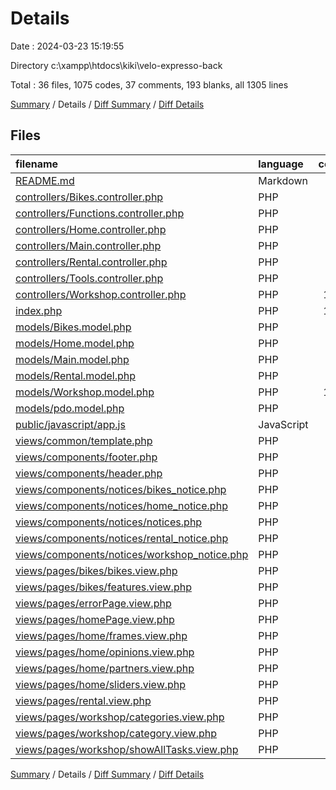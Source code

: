 # Details

Date : 2024-03-23 15:19:55

Directory c:\\xampp\\htdocs\\kiki\\velo-expresso-back

Total : 36 files,  1075 codes, 37 comments, 193 blanks, all 1305 lines

[Summary](results.md) / Details / [Diff Summary](diff.md) / [Diff Details](diff-details.md)

## Files
| filename | language | code | comment | blank | total |
| :--- | :--- | ---: | ---: | ---: | ---: |
| [README.md](/README.md) | Markdown | 1 | 0 | 0 | 1 |
| [controllers/Bikes.controller.php](/controllers/Bikes.controller.php) | PHP | 35 | 0 | 5 | 40 |
| [controllers/Functions.controller.php](/controllers/Functions.controller.php) | PHP | 17 | 5 | 3 | 25 |
| [controllers/Home.controller.php](/controllers/Home.controller.php) | PHP | 55 | 3 | 13 | 71 |
| [controllers/Main.controller.php](/controllers/Main.controller.php) | PHP | 58 | 5 | 9 | 72 |
| [controllers/Rental.controller.php](/controllers/Rental.controller.php) | PHP | 25 | 0 | 5 | 30 |
| [controllers/Tools.controller.php](/controllers/Tools.controller.php) | PHP | 42 | 2 | 6 | 50 |
| [controllers/Workshop.controller.php](/controllers/Workshop.controller.php) | PHP | 148 | 2 | 16 | 166 |
| [index.php](/index.php) | PHP | 141 | 16 | 41 | 198 |
| [models/Bikes.model.php](/models/Bikes.model.php) | PHP | 5 | 0 | 4 | 9 |
| [models/Home.model.php](/models/Home.model.php) | PHP | 5 | 0 | 4 | 9 |
| [models/Main.model.php](/models/Main.model.php) | PHP | 30 | 0 | 3 | 33 |
| [models/Rental.model.php](/models/Rental.model.php) | PHP | 5 | 0 | 4 | 9 |
| [models/Workshop.model.php](/models/Workshop.model.php) | PHP | 177 | 2 | 17 | 196 |
| [models/pdo.model.php](/models/pdo.model.php) | PHP | 24 | 2 | 1 | 27 |
| [public/javascript/app.js](/public/javascript/app.js) | JavaScript | 8 | 0 | 2 | 10 |
| [views/common/template.php](/views/common/template.php) | PHP | 34 | 0 | 11 | 45 |
| [views/components/footer.php](/views/components/footer.php) | PHP | 3 | 0 | 0 | 3 |
| [views/components/header.php](/views/components/header.php) | PHP | 63 | 0 | 6 | 69 |
| [views/components/notices/bikes_notice.php](/views/components/notices/bikes_notice.php) | PHP | 0 | 0 | 1 | 1 |
| [views/components/notices/home_notice.php](/views/components/notices/home_notice.php) | PHP | 0 | 0 | 1 | 1 |
| [views/components/notices/notices.php](/views/components/notices/notices.php) | PHP | 13 | 0 | 5 | 18 |
| [views/components/notices/rental_notice.php](/views/components/notices/rental_notice.php) | PHP | 0 | 0 | 1 | 1 |
| [views/components/notices/workshop_notice.php](/views/components/notices/workshop_notice.php) | PHP | 0 | 0 | 1 | 1 |
| [views/pages/bikes/bikes.view.php](/views/pages/bikes/bikes.view.php) | PHP | 1 | 0 | 0 | 1 |
| [views/pages/bikes/features.view.php](/views/pages/bikes/features.view.php) | PHP | 1 | 0 | 0 | 1 |
| [views/pages/errorPage.view.php](/views/pages/errorPage.view.php) | PHP | 6 | 0 | 8 | 14 |
| [views/pages/homePage.view.php](/views/pages/homePage.view.php) | PHP | 26 | 0 | 9 | 35 |
| [views/pages/home/frames.view.php](/views/pages/home/frames.view.php) | PHP | 1 | 0 | 0 | 1 |
| [views/pages/home/opinions.view.php](/views/pages/home/opinions.view.php) | PHP | 1 | 0 | 0 | 1 |
| [views/pages/home/partners.view.php](/views/pages/home/partners.view.php) | PHP | 1 | 0 | 0 | 1 |
| [views/pages/home/sliders.view.php](/views/pages/home/sliders.view.php) | PHP | 1 | 0 | 0 | 1 |
| [views/pages/rental.view.php](/views/pages/rental.view.php) | PHP | 1 | 0 | 0 | 1 |
| [views/pages/workshop/categories.view.php](/views/pages/workshop/categories.view.php) | PHP | 59 | 0 | 3 | 62 |
| [views/pages/workshop/category.view.php](/views/pages/workshop/category.view.php) | PHP | 69 | 0 | 9 | 78 |
| [views/pages/workshop/showAllTasks.view.php](/views/pages/workshop/showAllTasks.view.php) | PHP | 19 | 0 | 5 | 24 |

[Summary](results.md) / Details / [Diff Summary](diff.md) / [Diff Details](diff-details.md)